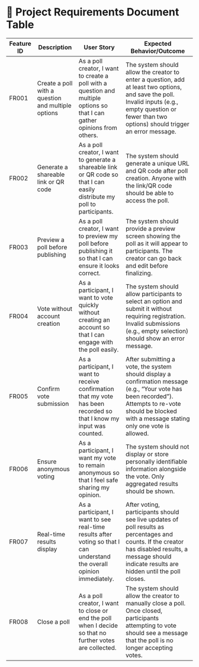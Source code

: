 # 📑 Project Requirements Document Table

| Feature ID | Description | User Story | Expected Behavior/Outcome |
|------------|-------------|------------|---------------------------|
| FR001 | Create a poll with a question and multiple options | As a poll creator, I want to create a poll with a question and multiple options so that I can gather opinions from others. | The system should allow the creator to enter a question, add at least two options, and save the poll. Invalid inputs (e.g., empty question or fewer than two options) should trigger an error message. |
| FR002 | Generate a shareable link or QR code | As a poll creator, I want to generate a shareable link or QR code so that I can easily distribute my poll to participants. | The system should generate a unique URL and QR code after poll creation. Anyone with the link/QR code should be able to access the poll. |
| FR003 | Preview a poll before publishing | As a poll creator, I want to preview my poll before publishing it so that I can ensure it looks correct. | The system should provide a preview screen showing the poll as it will appear to participants. The creator can go back and edit before finalizing. |
| FR004 | Vote without account creation | As a participant, I want to vote quickly without creating an account so that I can engage with the poll easily. | The system should allow participants to select an option and submit it without requiring registration. Invalid submissions (e.g., empty selection) should show an error message. |
| FR005 | Confirm vote submission | As a participant, I want to receive confirmation that my vote has been recorded so that I know my input was counted. | After submitting a vote, the system should display a confirmation message (e.g., “Your vote has been recorded”). Attempts to re-vote should be blocked with a message stating only one vote is allowed. |
| FR006 | Ensure anonymous voting | As a participant, I want my vote to remain anonymous so that I feel safe sharing my opinion. | The system should not display or store personally identifiable information alongside the vote. Only aggregated results should be shown. |
| FR007 | Real-time results display | As a participant, I want to see real-time results after voting so that I can understand the overall opinion immediately. | After voting, participants should see live updates of poll results as percentages and counts. If the creator has disabled results, a message should indicate results are hidden until the poll closes. |
| FR008 | Close a poll | As a poll creator, I want to close or end the poll when I decide so that no further votes are collected. | The system should allow the creator to manually close a poll. Once closed, participants attempting to vote should see a message that the poll is no longer accepting votes. |

